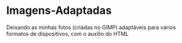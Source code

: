 # Imagens-Adaptadas
Deixando as minhas fotos (criadas no GIMP) adaptáveis para vários formatos de dispositivos, com o auxílio do HTML

